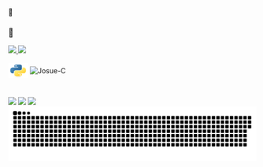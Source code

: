 👋

### 🤘

<div>
  <a href="https://github.com/joosshuaa">
    <img height="180em" src="https://github-readme-stats.vercel.app/api?username=joosshuaa&show_icons=true&theme=radical&include_all_commits=false&count_private=true"/>
    <img height="180em" src="https://github-readme-stats.vercel.app/api/top-langs/?username=joosshuaa&layout=compact&langs_count=16&theme=radical"/>
  </a>
</div>



<div style="display: inline_block"><br>
<img align="center" alt="Josue-Python" height="30" width="40" src="https://raw.githubusercontent.com/devicons/devicon/master/icons/python/python-original.svg">
<img align="center" alt="Josue-C" height="30" width="40" src="https://cdn.jsdelivr.net/gh/devicons/devicon/icons/c/c-original.svg" />
  
</div>

#

<div> 
  <a href="https://www.youtube.com/@dark_-1234/about" target="_blank"><img src="https://img.shields.io/badge/YouTube-FF0000?style=for-the-badge&logo=youtube&logoColor=white" target="_blank"></a>
  <a href="https://www.instagram.com/josueazevedoo/" target="_blank"><img src="https://img.shields.io/badge/-Instagram-%23E4405F?style=for-the-badge&logo=instagram&logoColor=white" target="_blank"></a>
 <a href="https://discord.gg/2txyhHdE" target="_blank"><img src="https://img.shields.io/badge/Discord-7289DA?style=for-the-badge&logo=discord&logoColor=white" target="_blank"></a>
    
</div>

<picture>
  <source media="(prefers-color-scheme: dark)" srcset="https://raw.githubusercontent.com/joosshuaa/joosshuaa/output/github-contribution-grid-snake-dark.svg">
  <source media="(prefers-color-scheme: light)" srcset="https://raw.githubusercontent.com/joosshuaa/joosshuaa/output/github-contribution-grid-snake.svg">
  <img alt="github contribution grid snake animation" src="https://raw.githubusercontent.com/joosshuaa/joosshuaa/output/github-contribution-grid-snake.svg">
</picture>

